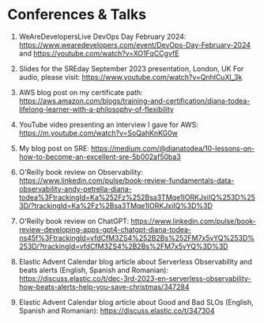 # Conferences & Talks

1. WeAreDevelopersLive DevOps Day February 2024: https://www.wearedevelopers.com/event/DevOps-Day-February-2024 and
https://youtube.com/watch?v=XO1FqCCgvfE

2. Slides for the SREday September 2023 presentation, London, UK
For audio, please visit: https://www.youtube.com/watch?v=QnhlCuXl_3k

3. AWS blog post on my certificate path: https://aws.amazon.com/blogs/training-and-certification/diana-todea-lifelong-learner-with-a-philosophy-of-flexibility

4. YouTube video presenting an interview I gave for AWS: https://m.youtube.com/watch?v=SoQahKnKG0w

5. My blog post on SRE: https://medium.com/@dianatodea/10-lessons-on-how-to-become-an-excellent-sre-5b002af50ba3

6. O'Reilly book review on Observability: 
https://www.linkedin.com/pulse/book-review-fundamentals-data-observability-andy-petrella-diana-todea%3FtrackingId=Ka%252Fz%252Bsa3TMqe1IORKJxiIQ%253D%253D/?trackingId=Ka%2Fz%2Bsa3TMqe1IORKJxiIQ%3D%3D

7. O'Reilly book review on ChatGPT:
https://www.linkedin.com/pulse/book-review-developing-apps-gpt4-chatgpt-diana-todea-ns45f%3FtrackingId=vfdCfM3ZS4%252B2Bs%252FM7x5vYQ%253D%253D/?trackingId=vfdCfM3ZS4%2B2Bs%2FM7x5vYQ%3D%3D

8. Elastic Advent Calendar blog article about Serverless Observability and beats alerts (English, Spanish and Romanian):
https://discuss.elastic.co/t/dec-3rd-2023-en-serverless-observability-how-beats-alerts-help-you-save-christmas/347284

9. Elastic Advent Calendar blog article about Good and Bad SLOs (English, Spanish and Romanian): https://discuss.elastic.co/t/347304